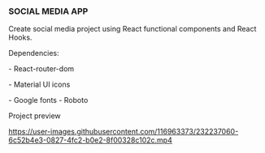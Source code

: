 <h3>SOCIAL MEDIA APP</h3>

<p> Create social media project using React functional components and React Hooks.</p>

<p>Dependencies:</p>
<p> - React-router-dom</p>
<p> - Material UI icons</p>
<p> - Google fonts - Roboto</p>

<p>Project preview</p>

https://user-images.githubusercontent.com/116963373/232237060-6c52b4e3-0827-4fc2-b0e2-8f00328c102c.mp4
